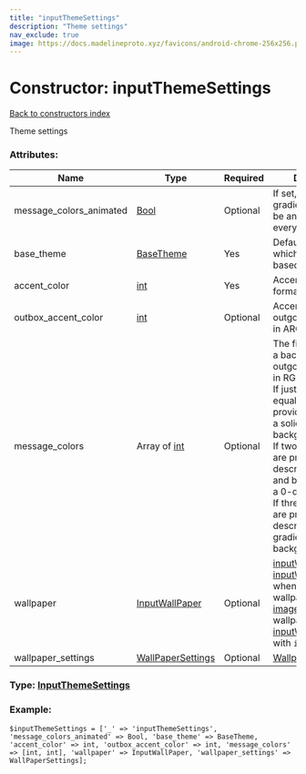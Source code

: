 ```yaml
---
title: "inputThemeSettings"
description: "Theme settings"
nav_exclude: true
image: https://docs.madelineproto.xyz/favicons/android-chrome-256x256.png
---
```

# Constructor: inputThemeSettings  
[Back to constructors index](/API_docs/constructors/index.html)



Theme settings

### Attributes:

| Name     |    Type       | Required | Description |
|----------|---------------|----------|-------------|
|message\_colors\_animated|[Bool](/API_docs/types/Bool.html) | Optional|If set, the freeform gradient fill needs to be animated on every sent message|
|base\_theme|[BaseTheme](/API_docs/types/BaseTheme.html) | Yes|Default theme on which this theme is based|
|accent\_color|[int](/API_docs/types/int.html) | Yes|Accent color, ARGB format|
|outbox\_accent\_color|[int](/API_docs/types/int.html) | Optional|Accent color of outgoing messages in ARGB format|
|message\_colors|Array of [int](/API_docs/types/int.html) | Optional|The fill to be used as a background for outgoing messages, in RGB24 format. <br>If just one or two equal colors are provided, describes a solid fill of a background. <br>If two different colors are provided, describes the top and bottom colors of a 0-degree gradient.<br>If three or four colors are provided, describes a freeform gradient fill of a background.|
|wallpaper|[InputWallPaper](/API_docs/types/InputWallPaper.html) | Optional|[inputWallPaper](../constructors/inputWallPaper.html) or [inputWallPaperSlug](../constructors/inputWallPaper.html) when passing wallpaper files for [image](https://core.telegram.org/api/wallpapers#image-wallpapers) or [pattern](https://core.telegram.org/api/wallpapers#pattern-wallpapers) wallpapers, [inputWallPaperNoFile](../constructors/inputWallPaperNoFile.html) with `id=0` otherwise.|
|wallpaper\_settings|[WallPaperSettings](/API_docs/types/WallPaperSettings.html) | Optional|[Wallpaper](https://core.telegram.org/api/wallpapers) settings.|



### Type: [InputThemeSettings](/API_docs/types/InputThemeSettings.html)


### Example:

```
$inputThemeSettings = ['_' => 'inputThemeSettings', 'message_colors_animated' => Bool, 'base_theme' => BaseTheme, 'accent_color' => int, 'outbox_accent_color' => int, 'message_colors' => [int, int], 'wallpaper' => InputWallPaper, 'wallpaper_settings' => WallPaperSettings];
```  

